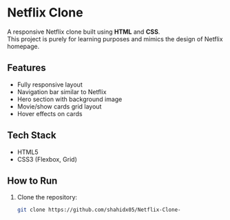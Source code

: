# Netflix Clone

A responsive Netflix clone built using **HTML** and **CSS**.  
This project is purely for learning purposes and mimics the design of Netflix homepage.

## Features
- Fully responsive layout
- Navigation bar similar to Netflix
- Hero section with background image
- Movie/show cards grid layout
- Hover effects on cards

## Tech Stack
- HTML5
- CSS3 (Flexbox, Grid)

## How to Run
1. Clone the repository:
   ```bash
   git clone https://github.com/shahidx05/Netflix-Clone-
```